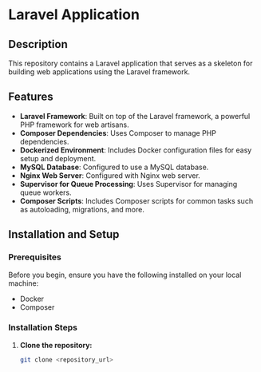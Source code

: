 # Laravel Application


## Description

This repository contains a Laravel application that serves as a skeleton for building web applications using the Laravel framework.

## Features

- **Laravel Framework**: Built on top of the Laravel framework, a powerful PHP framework for web artisans.
- **Composer Dependencies**: Uses Composer to manage PHP dependencies.
- **Dockerized Environment**: Includes Docker configuration files for easy setup and deployment.
- **MySQL Database**: Configured to use a MySQL database.
- **Nginx Web Server**: Configured with Nginx web server.
- **Supervisor for Queue Processing**: Uses Supervisor for managing queue workers.
- **Composer Scripts**: Includes Composer scripts for common tasks such as autoloading, migrations, and more.

## Installation and Setup

### Prerequisites

Before you begin, ensure you have the following installed on your local machine:

- Docker
- Composer

### Installation Steps

1. **Clone the repository:**

   ```bash
   git clone <repository_url>
